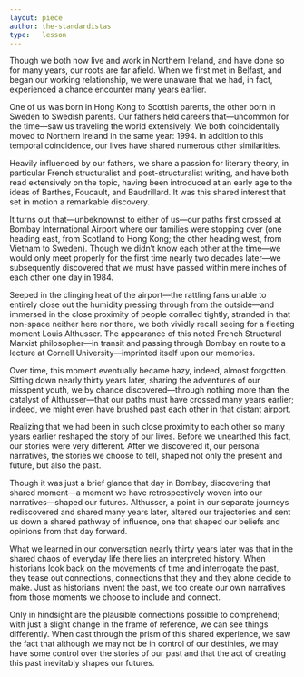 ```yaml
---
layout: piece
author: the-standardistas
type:   lesson
---
```


Though we both now live and work in Northern Ireland, and have done so for many years, our roots are far afield. When we first met in Belfast, and began our working relationship, we were unaware that we had, in fact, experienced a chance encounter many years earlier.

One of us was born in Hong Kong to Scottish parents, the other born in Sweden to Swedish parents. Our fathers held careers that—uncommon for the time—saw us traveling the world extensively. We both coincidentally moved to Northern Ireland in the same year: 1994. In addition to this temporal coincidence, our lives have shared numerous other similarities.

Heavily influenced by our fathers, we share a passion for literary theory, in particular French structuralist and post-structuralist writing, and have both read extensively on the topic, having been introduced at an early age to the ideas of Barthes, Foucault, and Baudrillard. It was this shared interest that set in motion a remarkable discovery.

It turns out that—unbeknownst to either of us—our paths first crossed at Bombay International Airport where our families were stopping over (one heading east, from Scotland to Hong Kong; the other heading west, from Vietnam to Sweden). Though we didn’t know each other at the time—we would only meet properly for the first time nearly two decades later—we subsequently discovered that we must have passed within mere inches of each other one day in 1984.

Seeped in the clinging heat of the airport—the rattling fans unable to entirely close out the humidity pressing through from the outside—and immersed in the close proximity of people corralled tightly, stranded in that non-space neither here nor there, we both vividly recall seeing for a fleeting moment Louis Althusser. The appearance of this noted French Structural Marxist philosopher—in transit and passing through Bombay en route to a lecture at Cornell University—imprinted itself upon our memories.

Over time, this moment eventually became hazy, indeed, almost forgotten. Sitting down nearly thirty years later, sharing the adventures of our misspent youth, we by chance discovered—through nothing more than the catalyst of Althusser—that our paths must have crossed many years earlier; indeed, we might even have brushed past each other in that distant airport.

Realizing that we had been in such close proximity to each other so many years earlier reshaped the story of our lives. Before we unearthed this fact, our stories were very different. After we discovered it, our personal narratives, the stories we choose to tell, shaped not only the present and future, but also the past.

Though it was just a brief glance that day in Bombay, discovering that shared moment—a moment we have retrospectively woven into our narratives—shaped our futures. Althusser, a point in our separate journeys rediscovered and shared many years later, altered our trajectories and sent us down a shared pathway of influence, one that shaped our beliefs and opinions from that day forward.

What we learned in our conversation nearly thirty years later was that in the shared chaos of everyday life there lies an interpreted history. When historians look back on the movements of time and interrogate the past, they tease out connections, connections that they and they alone decide to make. Just as historians invent the past, we too create our own narratives from those moments we choose to include and connect.

Only in hindsight are the plausible connections possible to comprehend; with just a slight change in the frame of reference, we can see things differently. When cast through the prism of this shared experience, we saw the fact that although we may not be in control of our destinies, we may have some control over the stories of our past and that the act of creating this past inevitably shapes our futures.